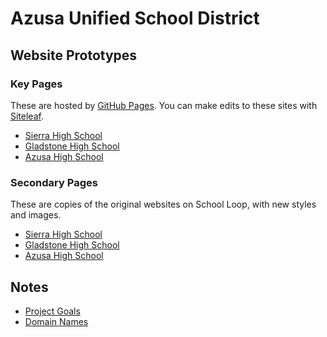 # Azusa Unified School District

## Website Prototypes

### Key Pages

These are hosted by [GitHub Pages](https://pages.github.com). You can make edits to these sites with [Siteleaf](https://www.siteleaf.com).

* [Sierra High School](http://sierrahighschool.jimthoburn.com)
* [Gladstone High School](http://gladstonehighschool.jimthoburn.com)
* [Azusa High School](http://azusahighschool.jimthoburn.com)

### Secondary Pages

These are copies of the original websites on School Loop, with new styles and images.

* [Sierra High School](http://shs-ausd-ca.mirror.schoolloop.com)
* [Gladstone High School](https://jimthoburn.github.io/gladstone-school-loop/)
* [Azusa High School](https://jimthoburn.github.io/azusa-school-loop/)

## Notes

* [Project Goals](https://docs.google.com/document/d/1KuxBJd6_Ct-KL2AC9WG0BUTUFwmNIuCpNSvUIhYKuew/edit)
* [Domain Names](https://docs.google.com/document/d/11Zkj0sdmmRXR-pwEU8ks8xJBWnbLQ3c2Tajv0Z3L-Ro/edit)
